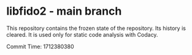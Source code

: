 # libfido2 - main branch

This repository contains the frozen state of the repository.
Its history is cleared. It is used only for static code
analysis with Codacy.

Commit Time: 1712380380